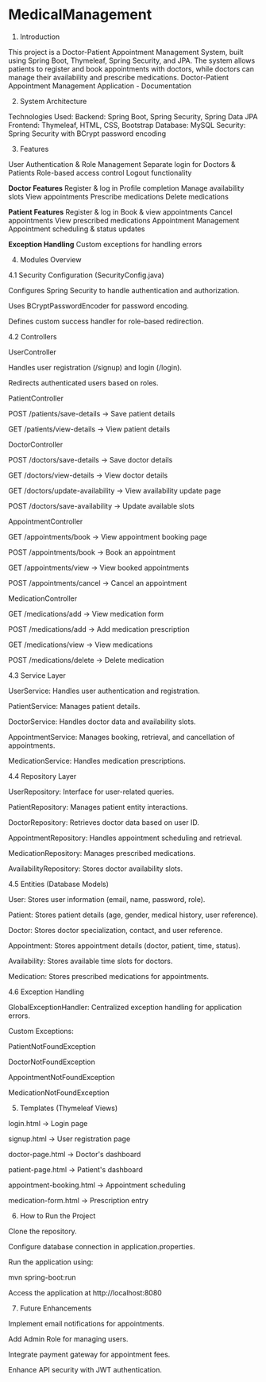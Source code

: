 # MedicalManagement
1. Introduction

This project is a Doctor-Patient Appointment Management System, built using Spring Boot, Thymeleaf, Spring Security, and JPA. The system allows patients to register and book appointments with doctors, while doctors can manage their availability and prescribe medications.
Doctor-Patient Appointment Management Application - Documentation

2. System Architecture

Technologies Used:
Backend: Spring Boot, Spring Security, Spring Data JPA
Frontend: Thymeleaf, HTML, CSS, Bootstrap
Database: MySQL
Security: Spring Security with BCrypt password encoding

3. Features

User Authentication & Role Management
Separate login for Doctors & Patients
Role-based access control
Logout functionality

**Doctor Features**
Register & log in
Profile completion
Manage availability slots
View appointments
Prescribe medications
Delete medications

**Patient Features**
Register & log in
Book & view appointments
Cancel appointments
View prescribed medications
Appointment Management
Appointment scheduling & status updates

**Exception Handling**
Custom exceptions for handling errors

4. Modules Overview

4.1 Security Configuration (SecurityConfig.java)

Configures Spring Security to handle authentication and authorization.

Uses BCryptPasswordEncoder for password encoding.

Defines custom success handler for role-based redirection.

4.2 Controllers

UserController

Handles user registration (/signup) and login (/login).

Redirects authenticated users based on roles.

PatientController

POST /patients/save-details → Save patient details

GET /patients/view-details → View patient details

DoctorController

POST /doctors/save-details → Save doctor details

GET /doctors/view-details → View doctor details

GET /doctors/update-availability → View availability update page

POST /doctors/save-availability → Update available slots

AppointmentController

GET /appointments/book → View appointment booking page

POST /appointments/book → Book an appointment

GET /appointments/view → View booked appointments

POST /appointments/cancel → Cancel an appointment

MedicationController

GET /medications/add → View medication form

POST /medications/add → Add medication prescription

GET /medications/view → View medications

POST /medications/delete → Delete medication

4.3 Service Layer

UserService: Handles user authentication and registration.

PatientService: Manages patient details.

DoctorService: Handles doctor data and availability slots.

AppointmentService: Manages booking, retrieval, and cancellation of appointments.

MedicationService: Handles medication prescriptions.

4.4 Repository Layer

UserRepository: Interface for user-related queries.

PatientRepository: Manages patient entity interactions.

DoctorRepository: Retrieves doctor data based on user ID.

AppointmentRepository: Handles appointment scheduling and retrieval.

MedicationRepository: Manages prescribed medications.

AvailabilityRepository: Stores doctor availability slots.

4.5 Entities (Database Models)

User: Stores user information (email, name, password, role).

Patient: Stores patient details (age, gender, medical history, user reference).

Doctor: Stores doctor specialization, contact, and user reference.

Appointment: Stores appointment details (doctor, patient, time, status).

Availability: Stores available time slots for doctors.

Medication: Stores prescribed medications for appointments.

4.6 Exception Handling

GlobalExceptionHandler: Centralized exception handling for application errors.

Custom Exceptions:

PatientNotFoundException

DoctorNotFoundException

AppointmentNotFoundException

MedicationNotFoundException

5. Templates (Thymeleaf Views)

login.html → Login page

signup.html → User registration page

doctor-page.html → Doctor's dashboard

patient-page.html → Patient's dashboard

appointment-booking.html → Appointment scheduling

medication-form.html → Prescription entry

6. How to Run the Project

Clone the repository.

Configure database connection in application.properties.

Run the application using:

mvn spring-boot:run

Access the application at http://localhost:8080

7. Future Enhancements

Implement email notifications for appointments.

Add Admin Role for managing users.

Integrate payment gateway for appointment fees.

Enhance API security with JWT authentication.
